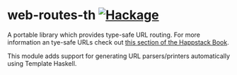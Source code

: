 web-routes-th [![Hackage](https://img.shields.io/hackage/v/web-routes-th.svg)](https://hackage.haskell.org/package/web-routes-th)
=========

A portable library which provides type-safe URL routing. For more information an tye-safe URLs check out [this section of the Happstack Book](http://www.happstack.com/docs/crashcourse/index.html#web-routes).

This module adds support for generating URL parsers/printers automatically using Template Haskell.

